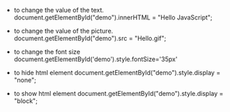 * to change the value of the text.
	document.getElementById("demo").innerHTML = "Hello JavaScript";

* to change the value of the picture.
	document.getElementById("demo").src = "Hello.gif";

*  to change the font size
	document.getElementById('demo').style.fontSize='35px'

*  to hide html element
	document.getElementById("demo").style.display = "none";

*  to show html element
	document.getElementById("demo").style.display = "block";
